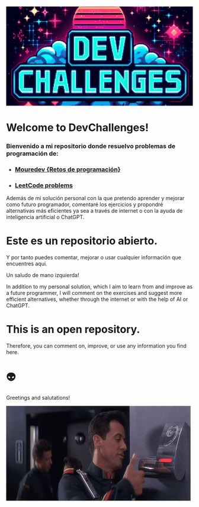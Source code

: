 ![Logo](/Images/logo_2.jpeg)

# Welcome to DevChallenges!

### Bienvenido a mi repositorio donde resuelvo problemas de programación de:

- ### [Mouredev {Retos de programación}](https://retosdeprogramacion.com/ejercicios/)
- ### [LeetCode problems](https://leetcode.com/problemset/)

Además de mi solución personal con la que pretendo aprender y mejorar como futuro programador, comentaré los ejercicios y propondré alternativas más eficientes ya sea a través de internet o con la ayuda de inteligencia artificial o ChatGPT.

# Este es un repositorio abierto.

Y por tanto puedes comentar, mejorar o usar cualquier información que encuentres aquí. 

Un saludo de mano izquierda! 

In addition to my personal solution, which I aim to learn from and improve as a future programmer, I will comment on the exercises and suggest more efficient alternatives, whether through the internet or with the help of AI or ChatGPT.

# This is an open repository.

Therefore, you can comment on, improve, or use any information you find here.

# 👽

Greetings and salutations!

![Algo](/Images/demolition-man-verbal-morality-statute.gif)